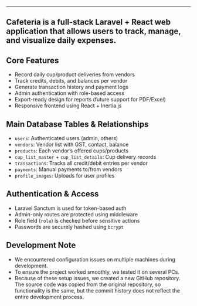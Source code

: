 **  **
Cafeteria is a full-stack Laravel + React web application that allows users to track, manage, and visualize daily expenses. 
---

## Core Features

- Record daily cup/product deliveries from vendors
- Track credits, debits, and balances per vendor
- Generate transaction history and payment logs
- Admin authentication with role-based access
- Export-ready design for reports (future support for PDF/Excel)
- Responsive frontend using React + Inertia.js

## Main Database Tables & Relationships

- `users`: Authenticated users (admin, others)
- `vendors`: Vendor list with GST, contact, balance
- `products`: Each vendor’s offered cups/products
- `cup_list_master` + `cup_list_details`: Cup delivery records
- `transactions`: Tracks all credit/debit entries per vendor
- `payments`: Manual payments to/from vendors
- `profile_images`: Uploads for user profiles

## Authentication & Access

- Laravel Sanctum is used for token-based auth
- Admin-only routes are protected using middleware
- Role field (`role`) is checked before sensitive actions
- Passwords are securely hashed using `bcrypt`

## Development Note


- We encountered configuration issues on multiple machines          during development.
- To ensure the project worked smoothly, we tested it on several PCs.
- Because of these setup issues, we created a new GitHub repository.
The source code was copied from the original repository, so functionality is the same, but the commit history does not reflect the entire development process.

